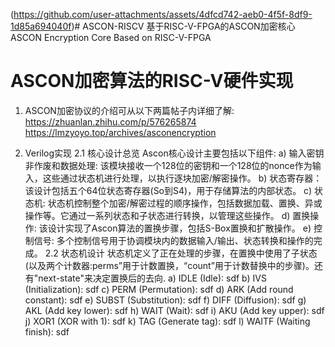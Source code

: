 (https://github.com/user-attachments/assets/4dfcd742-aeb0-4f5f-8df9-1d85a694040f)# ASCON-RISCV
基于RISC-V-FPGA的ASCON加密核心 ASCON Encryption Core Based on RISC-V-FPGA
# ASCON加密算法的RISC-V硬件实现

1. ASCON加密协议的介绍可从以下两篇帖子内详细了解:
   https://zhuanlan.zhihu.com/p/576265874
   https://lmzyoyo.top/archives/asconencryption

2. Verilog实现
   2.1 核心设计总览
       Ascon核心设计主要包括以下组件:
       a) 输入密钥非作废和数据处理:
          该模块接收一个128位的密钥和一个128位的nonce作为输入，这些通过状态机进行处理，以执行逐块加密/解密操作。
       b) 状态寄存器：
          该设计包括五个64位状态寄存器(So到S4)，用于存储算法的内部状态。
       c) 状态机:
          状态机控制整个加密/解密过程的顺序操作，包括数据加载、置换、异或操作等。它通过一系列状态和子状态进行转换，以管理这些操作。
       d) 置换操作:
          该设计实现了Ascon算法的置换步骤，包括S-Box置换和扩散操作。
       e) 控制信号:
          多个控制信号用于协调模块内的数据输入/输出、状态转换和操作的完成。
   2.2 状态机设计
       状态机定义了正在处理的步骤，在置换中使用了子状态(以及两个计数器:perms”用于计数置换，“count”用于计数替换中的步骤)。还有"next-state"来决定置换后的去向.
       a) IDLE (Idle):
          sdf
       b) IVS (Initialization):
          sdf
       c) PERM (Permutation):
          sdf
       d) ARK (Add round constant):
          sdf
       e) SUBST (Substitution):
          sdf
       f) DIFF (Diffusion):
          sdf
       g) AKL (Add key lower):
          sdf
       h) WAIT (Wait):
          sdf
       i) AKU (Add key upper):
          sdf
       j) XOR1 (XOR with 1):
          sdf
       k) TAG (Generate tag):
          sdf
       l) WAITF (Waiting finish):
          sdf
